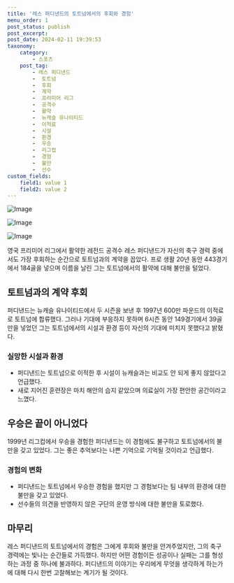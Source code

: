 ```yaml
---
title: '레스 퍼디낸드의 토트넘에서의 후회와 경험'
menu_order: 1
post_status: publish
post_excerpt: 
post_date: 2024-02-11 19:39:53
taxonomy:
    category:
        - 스포츠
    post_tag:
        - 레스 퍼디낸드
        -  토트넘
        -  후회
        -  계약
        -  프리미어 리그
        -  공격수
        -  활약
        -  뉴캐슬 유나이티드
        -  이적료
        -  시설
        -  환경
        -  우승
        -  리그컵
        -  경험
        -  불만
        -  선수
custom_fields:
    field1: value 1
    field2: value 2
---
```


![Image](https://imgnews.pstatic.net/image/117/2024/02/10/0003805855_001_20240210222301198.jpg?type=w647)

![Image](https://imgnews.pstatic.net/image/117/2024/02/10/0003805855_002_20240210222301242.jpg?type=w647)

![Image](https://imgnews.pstatic.net/image/117/2024/02/10/0003805855_003_20240210222301305.jpg?type=w647)

영국 프리미어 리그에서 활약한 레전드 공격수 레스 퍼디낸드가 자신의 축구 경력 중에서도 가장 후회하는 순간으로 토트넘과의 계약을 꼽았다. 프로 생활 20년 동안 443경기에서 184골을 넣으며 이름을 날린 그는 토트넘에서의 활약에 대해 불만을 털었다.
## 토트넘과의 계약 후회
퍼디낸드는 뉴캐슬 유나이티드에서 두 시즌을 보낸 후 1997년 600만 파운드의 이적료로 토트넘에 합류했다. 그러나 기대에 부응하지 못하며 6시즌 동안 149경기에서 39골만을 넣었던 그는 토트넘에서의 시설과 환경 등이 자신의 기대에 미치지 못했다고 밝혔다.
### 실망한 시설과 환경
- 퍼디낸드는 토트넘으로 이적한 후 시설이 뉴캐슬과는 비교도 안 되게 좋지 않았다고 언급했다.
- 새로 지어진 훈련장은 마치 해안의 습지 같았으며 의료실이 가장 편안한 공간이라고 느꼈다.
## 우승은 끝이 아니었다
1999년 리그컵에서 우승을 경험한 퍼디낸드는 이 경험에도 불구하고 토트넘에서의 불만을 갖고 있었다. 그는 좋은 추억보다는 나쁜 기억으로 기억될 것이라고 언급했다.
### 경험의 변화
- 퍼디낸드는 토트넘에서 우승한 경험을 했지만 그 경험보다는 팀 내부의 환경에 대한 불만을 갖고 있었다.
- 선수들의 의견을 반영하지 않은 구단의 운영 방식에 대한 불만을 토로했다.
## 마무리
레스 퍼디낸드의 토트넘에서의 경험은 그에게 후회와 불만을 안겨주었지만, 그의 축구 경력에는 빛나는 순간들로 가득했다. 하지만 어떤 경험이든 성공이나 실패는 그를 형성하는 과정 중 하나에 불과하다. 퍼디낸드의 이야기는 우리에게 무엇을 생각하게 하는가에 대해 다시 한번 고찰해보는 계기가 될 것이다.
